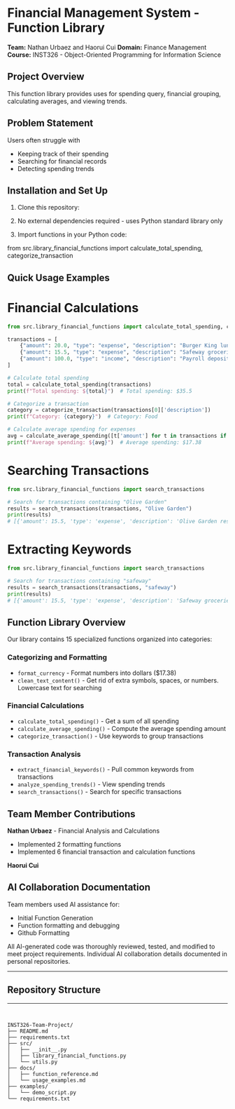 # Financial Management System - Function Library

**Team:** Nathan Urbaez and Haorui Cui
**Domain:** Finance Management
**Course:** INST326 - Object-Oriented Programming for Information Science 

## Project Overview

This function library provides uses for spending query, financial grouping, calculating averages, and viewing trends.

## Problem Statement
Users often struggle with
- Keeping track of their spending
- Searching for financial records
- Detecting spending trends

## Installation and Set Up

1. Clone this repository:


2. No external dependencies required - uses Python standard library only

3. Import functions in your Python code:

from src.library_financial_functions import calculate_total_spending, categorize_transaction

## Quick Usage Examples

# Financial Calculations

```python
from src.library_financial_functions import calculate_total_spending, categorize_transaction, calculate_average_spending

transactions = [
    {"amount": 20.0, "type": "expense", "description": "Burger King lunch"},
    {"amount": 15.5, "type": "expense", "description": "Safeway groceries"},
    {"amount": 100.0, "type": "income", "description": "Payroll deposit"}
]

# Calculate total spending
total = calculate_total_spending(transactions)
print(f"Total spending: ${total}")  # Total spending: $35.5

# Categorize a transaction
category = categorize_transaction(transactions[0]['description'])
print(f"Category: {category}")  # Category: Food

# Calculate average spending for expenses
avg = calculate_average_spending([t['amount'] for t in transactions if t['type'] == 'expense'])
print(f"Average spending: ${avg}")  # Average spending: $17.38
```

# Searching Transactions

```python
from src.library_financial_functions import search_transactions

# Search for transactions containing "Olive Garden"
results = search_transactions(transactions, "Olive Garden")
print(results)
# [{'amount': 15.5, 'type': 'expense', 'description': 'Olive Garden restraunt'}]
```

# Extracting Keywords

```python
from src.library_financial_functions import search_transactions

# Search for transactions containing "safeway"
results = search_transactions(transactions, "safeway")
print(results)
# [{'amount': 15.5, 'type': 'expense', 'description': 'Safeway groceries'}]
```

## Function Library Overview

Our library contains 15 specialized functions organized into categories:

### Categorizing and Formatting
- `format_currency` - Format numbers into dollars ($17.38)
- `clean_text_content()` - Get rid of extra symbols, spaces, or numbers. Lowercase text for searching

### Financial Calculations
- `calculate_total_spending()` - Get a sum of all spending
- `calculate_average_spending()` - Compute the average spending amount
- `categorize_transaction()` - Use keywords to group transactions

### Transaction Analysis
- `extract_financial_keywords()` - Pull common keywords from transactions
- `analyze_spending_trends()` - View spending trends
- `search_transactions()` - Search for specific transactions

## Team Member Contributions

**Nathan Urbaez** - Financial Analysis and Calculations
- Implemented 2 formatting functions
- Implemented 6 financial transaction and calculation functions

**Haorui Cui**




## AI Collaboration Documentation

Team members used AI assistance for:
- Initial Function Generation
- Function formatting and debugging
- Github Formatting

All AI-generated code was thoroughly reviewed, tested, and modified to meet project requirements. Individual AI collaboration details documented in personal repositories.

---

## Repository Structure

---
```


INST326-Team-Project/
├── README.md
├── requirements.txt
├── src/
│   ├── __init__.py
│   ├── library_financial_functions.py
│   └── utils.py
├── docs/
│   ├── function_reference.md
│   └── usage_examples.md
├── examples/
│   └── demo_script.py
└── requirements.txt
```








